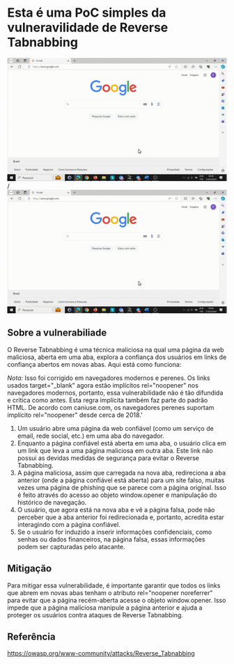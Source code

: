 # Esta é uma PoC simples da vulneravilidade de Reverse Tabnabbing

![Alt text](PoC-Exemplo.gif) / ![](PoC-Exemplo.gif)

## Sobre a vulnerabiliade
O Reverse Tabnabbing é uma técnica maliciosa na qual uma página da web maliciosa, aberta em uma aba, explora a confiança dos usuários em links de confiança abertos em novas abas. Aqui está como funciona:

*Nota:* Isso foi corrigido em navegadores modernos e perenes. Os links usados target="_blank" ​​​​agora estão implícitos rel="noopener" nos navegadores modernos, portanto, essa vulnerabilidade não é tão difundida e crítica como antes. Esta regra implícita também faz parte do padrão HTML. De acordo com caniuse.com, os navegadores perenes suportam implícito rel="noopener" desde cerca de 2018.'

1. Um usuário abre uma página da web confiável (como um serviço de email, rede social, etc.) em uma aba do navegador.
2. Enquanto a página confiável está aberta em uma aba, o usuário clica em um link que leva a uma página maliciosa em outra aba. Este link não possui as devidas medidas de segurança para evitar o Reverse Tabnabbing.
3. A página maliciosa, assim que carregada na nova aba, redireciona a aba anterior (onde a página confiável está aberta) para um site falso, muitas vezes uma página de phishing que se parece com a página original. Isso é feito através do acesso ao objeto window.opener e manipulação do histórico de navegação.
4. O usuário, que agora está na nova aba e vê a página falsa, pode não perceber que a aba anterior foi redirecionada e, portanto, acredita estar interagindo com a página confiável.
5. Se o usuário for induzido a inserir informações confidenciais, como senhas ou dados financeiros, na página falsa, essas informações podem ser capturadas pelo atacante.

## Mitigação
Para mitigar essa vulnerabilidade, é importante garantir que todos os links que abrem em novas abas tenham o atributo rel="noopener noreferrer" para evitar que a página recém-aberta acesse o objeto window.opener. Isso impede que a página maliciosa manipule a página anterior e ajuda a proteger os usuários contra ataques de Reverse Tabnabbing.

## Referência
https://owasp.org/www-community/attacks/Reverse_Tabnabbing
